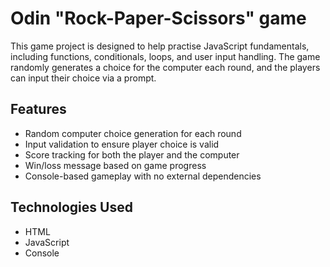 # Odin "Rock-Paper-Scissors" game

This game project is designed to help practise JavaScript fundamentals, including functions, conditionals, loops, and user input handling. The game randomly generates a choice for the computer each round, and the players can input their choice via a prompt.

## Features

- Random computer choice generation for each round
- Input validation to ensure player choice is valid
- Score tracking for both the player and the computer
- Win/loss message based on game progress
- Console-based gameplay with no external dependencies

## Technologies Used

- HTML
- JavaScript
- Console
